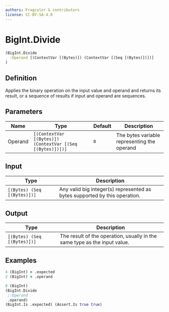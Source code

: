 ```yaml
---
authors: Fragcolor & contributors
license: CC-BY-SA-4.0
---
```



# BigInt.Divide

```clojure
(BigInt.Divide
  :Operand [(ContextVar [(Bytes)]) (ContextVar [(Seq [(Bytes)])])]
)
```


## Definition

Applies the binary operation on the input value and operand and returns its result, or a sequence of results if input and operand are sequences.


## Parameters

| Name | Type | Default | Description |
|------|------|---------|-------------|
| Operand | `[(ContextVar [(Bytes)]) (ContextVar [(Seq [(Bytes)])])]` | `0` | The bytes variable representing the operand |


## Input

| Type | Description |
|------|-------------|
| `[(Bytes) (Seq [(Bytes)])]` | Any valid big integer(s) represented as bytes supported by this operation. |


## Output

| Type | Description |
|------|-------------|
| `[(Bytes) (Seq [(Bytes)])]` | The result of the operation, usually in the same type as the input value. |


## Examples

```clojure
4 (BigInt) = .expected
2 (BigInt) = .operand

8 (BigInt)
(BigInt.Divide
 ;:Operand
 .operand)
(BigInt.Is .expected) (Assert.Is true true)
```
